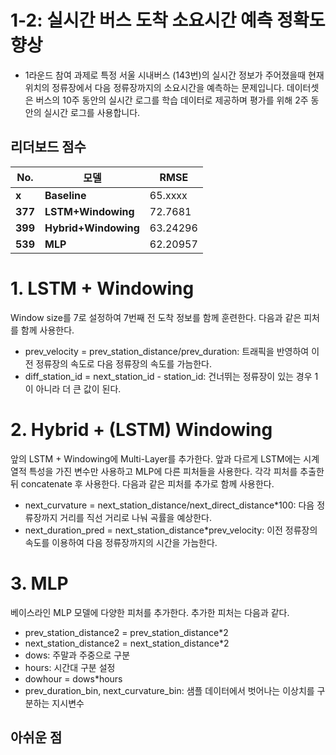 # 1-2: 실시간 버스 도착 소요시간 예측 정확도 향상

- 1라운드 참여 과제로 특정 서울 시내버스 (143번)의 실시간 정보가 주어졌을때 현재 위치의 정류장에서 다음 정류장까지의 소요시간을 예측하는 문제입니다. 데이터셋은 버스의 10주 동안의 실시간 로그를 학습 데이터로 제공하며 평가를 위해 2주 동안의 실시간 로그를 사용합니다.

## 리더보드 점수

No. | 모델 | RMSE
---- | ----- | ----- 
**x** | **Baseline** | 65.xxxx
**377** | **LSTM+Windowing** | 72.7681
**399** | **Hybrid+Windowing** | 63.24296
**539** | **MLP** | 62.20957


# 1. LSTM + Windowing
Window size를 7로 설정하여 7번째 전 도착 정보를 함께 훈련한다. 다음과 같은 피처를 함께 사용한다.
- prev_velocity = prev_station_distance/prev_duration: 트래픽을 반영하여 이전 정류장의 속도로 다음 정류장의 속도를 가늠한다.
- diff_station_id = next_station_id - station_id: 건너뛰는 정류장이 있는 경우 1이 아니라 더 큰 값이 된다.


# 2. Hybrid + (LSTM) Windowing
앞의 LSTM + Windowing에 Multi-Layer를 추가한다. 앞과 다르게 LSTM에는 시계열적 특성을 가진 변수만 사용하고 MLP에 다른 피처들을 사용한다. 각각 피처를 추출한 뒤 concatenate 후 사용한다. 다음과 같은 피처를 추가로 함께 사용한다.
- next_curvature = next_station_distance/next_direct_distance*100: 다음 정류장까지 거리를 직선 거리로 나눠 곡률을 예상한다.
- next_duration_pred = next_station_distance*prev_velocity: 이전 정류장의 속도를 이용하여 다음 정류장까지의 시간을 가늠한다.


# 3. MLP
베이스라인 MLP 모델에 다양한 피처를 추가한다. 추가한 피처는 다음과 같다.
- prev_station_distance2 = prev_station_distance*2
- next_station_distance2 = next_station_distance*2
- dows: 주말과 주중으로 구분
- hours: 시간대 구분 설정
- dowhour = dows*hours
- prev_duration_bin, next_curvature_bin: 샘플 데이터에서 벗어나는 이상치를 구분하는 지시변수

## 아쉬운 점

